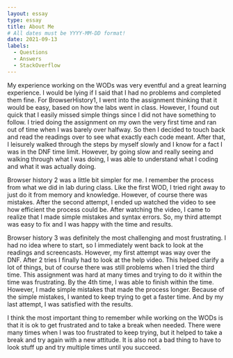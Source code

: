 ```yaml
---
layout: essay
type: essay
title: About Me
# All dates must be YYYY-MM-DD format!
date: 2021-09-13
labels:
  - Questions
  - Answers
  - StackOverflow
---
```


My experience working on the WODs was very eventful and a great learning experience. I would be lying if I said that I had no problems and completed them fine. For BrowserHistory1, I went into the assignment thinking that it would be easy, based on how the labs went in class. However, I found out quick that I easily missed simple things since I did not have something to follow. I tried doing the assignment on my own the very first time and ran out of time when I was barely over halfway. So then I decided to touch back and read the readings over to see what exactly each code meant. After that, I leisurely walked through the steps by myself slowly and I know for a fact I was in the DNF time limit. However, by going slow and really seeing and walking through what I was doing, I was able to understand what I coding and what it was actually doing. 

Browser history 2 was a little bit simpler for me. I remember the process from what we did in lab during class. Like the first WOD, I tried right away to just do it from memory and knowledge. However, of course there was mistakes. After the second attempt, I ended up watched the video to see how efficient the process could be. After watching the video, I came to realize that I made simple mistakes and syntax errors. So, my third attempt was easy to fix and I was happy with the time and results. 

Browser history 3 was definitely the most challenging and most frustrating. I had no idea where to start, so I immediately went back to look at the readings and screencasts. However, my first attempt was way over the DNF. After 2 tries I finally had to look at the help video. This helped clarify a lot of things, but of course there was still problems when I tried the third time. This assignment was hard at many times and trying to do it within the time was frustrating. By the 4th time, I was able to finish within the time. However, I made simple mistakes that made the process longer. Because of the simple mistakes, I wanted to keep trying to get a faster time. And by my last attempt, I was satisfied with the results. 

I think the most important thing to remember while working on the WODs is that it is ok to get frustrated and to take a break when needed. There were many times when I was too frustrated to keep trying, but it helped to take a break and try again with a new attitude. It is also not a bad thing to have to look stuff up and try multiple times until you succeed. 


